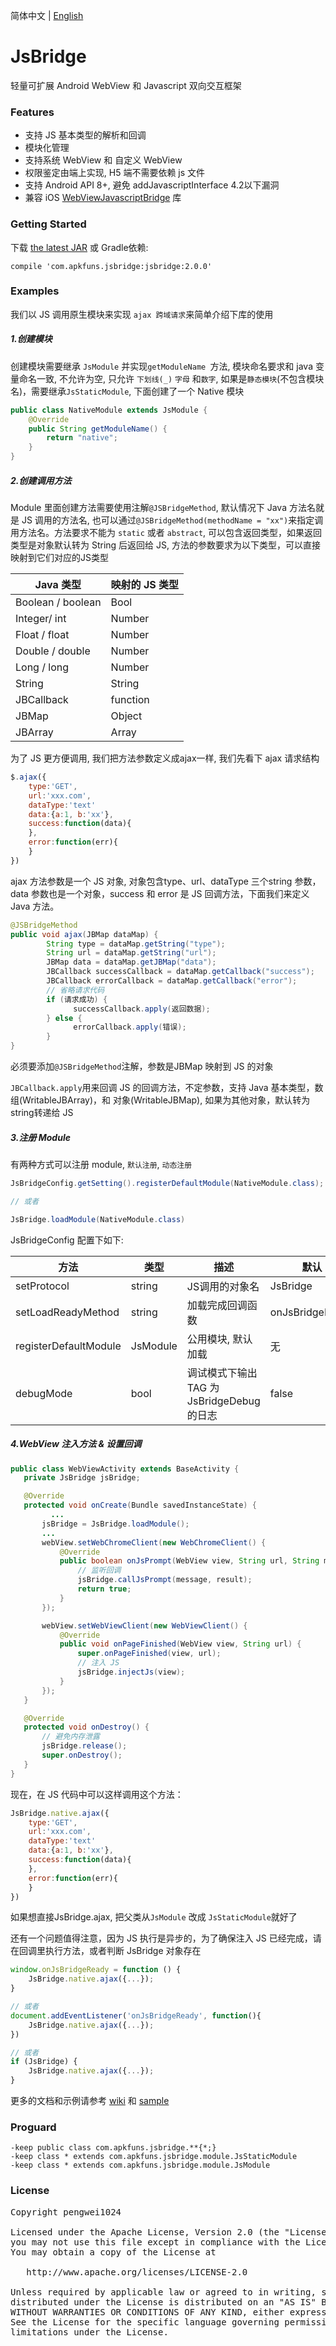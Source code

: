 简体中文 | [English](./README.md)

# JsBridge
轻量可扩展 Android WebView 和 Javascript 双向交互框架

### Features
- 支持 JS 基本类型的解析和回调
- 模块化管理
- 支持系统 WebView 和 自定义 WebView
- 权限鉴定由端上实现, H5 端不需要依赖 js 文件
- 支持 Android API 8+, 避免 addJavascriptInterface 4.2以下漏洞
- 兼容 iOS [WebViewJavascriptBridge](https://github.com/marcuswestin/WebViewJavascriptBridge) 库

### Getting Started
下载 [the latest JAR](./jars) 或 Gradle依赖:

```
compile 'com.apkfuns.jsbridge:jsbridge:2.0.0'
```

### Examples
我们以 JS 调用原生模块来实现 `ajax 跨域请求`来简单介绍下库的使用

##### 1.创建模块
创建模块需要继承 `JsModule` 并实现`getModuleName `方法, 模块命名要求和 java 变量命名一致, 不允许为空, 只允许 `下划线(_)` `字母` 和`数字`, 如果是`静态模块`(不包含模块名)，需要继承`JsStaticModule`, 下面创建了一个 Native 模块

 ```java
 public class NativeModule extends JsModule {
     @Override
     public String getModuleName() {
         return "native";
     }
 }
 ```
 
##### 2.创建调用方法
Module 里面创建方法需要使用注解`@JSBridgeMethod`, 默认情况下 Java 方法名就是 JS 调用的方法名, 也可以通过`@JSBridgeMethod(methodName = "xx")`来指定调用方法名。方法要求不能为 `static` 或者 `abstract`, 可以包含返回类型，如果返回类型是对象默认转为 String 后返回给 JS, 方法的参数要求为以下类型，可以直接映射到它们对应的JS类型

Java 类型 | 映射的 JS 类型
----|------
Boolean / boolean | Bool  
Integer/ int | Number
Float / float | Number
Double / double | Number
Long / long | Number
String | String
JBCallback | function
JBMap | Object
JBArray | Array

为了 JS 更方便调用, 我们把方法参数定义成ajax一样, 我们先看下 ajax 请求结构

```javascript
$.ajax({
	type:'GET',
	url:'xxx.com',
	dataType:'text'
	data:{a:1, b:'xx'},
	success:function(data){
	},
	error:function(err){
	}
})
```
ajax 方法参数是一个 JS 对象, 对象包含type、url、dataType 三个string 参数，data 参数也是一个对象，success 和 error 是 JS 回调方法，下面我们来定义 Java 方法。

```java
@JSBridgeMethod
public void ajax(JBMap dataMap) {
        String type = dataMap.getString("type");
        String url = dataMap.getString("url");
        JBMap data = dataMap.getJBMap("data");
        JBCallback successCallback = dataMap.getCallback("success");
        JBCallback errorCallback = dataMap.getCallback("error");
        // 省略请求代码
        if (请求成功) {
        	  successCallback.apply(返回数据);
        } else {
        	  errorCallback.apply(错误);
        }
}
```
 必须要添加`@JSBridgeMethod`注解，参数是JBMap 映射到 JS 的对象
 
 `JBCallback.apply`用来回调 JS 的回调方法，不定参数，支持 Java 基本类型，数组(WritableJBArray)，和 对象(WritableJBMap), 如果为其他对象，默认转为 string转递给 JS
 
     
##### 3.注册 Module
有两种方式可以注册 module, `默认注册`, `动态注册`

 ```java
JsBridgeConfig.getSetting().registerDefaultModule(NativeModule.class);

// 或者

JsBridge.loadModule(NativeModule.class)
 ```  
 JsBridgeConfig 配置下如下:
 
方法 | 类型 | 描述 | 默认
----|------ |------|------
setProtocol|string|JS调用的对象名| JsBridge
setLoadReadyMethod|string|加载完成回调函数| onJsBridgeReady
registerDefaultModule|JsModule|公用模块, 默认加载|无
debugMode| bool | 调试模式下输出TAG 为JsBridgeDebug 的日志| false 
 
##### 4.WebView 注入方法 & 设置回调
 ```java
 public class WebViewActivity extends BaseActivity {
    private JsBridge jsBridge;

    @Override
    protected void onCreate(Bundle savedInstanceState) {
		  ...
        jsBridge = JsBridge.loadModule();
        ...
        webView.setWebChromeClient(new WebChromeClient() {
            @Override
            public boolean onJsPrompt(WebView view, String url, String message, String defaultValue, JsPromptResult result) {
                // 监听回调
                jsBridge.callJsPrompt(message, result);
                return true;
            }
        });

        webView.setWebViewClient(new WebViewClient() {
            @Override
            public void onPageFinished(WebView view, String url) {
                super.onPageFinished(view, url);
                // 注入 JS
                jsBridge.injectJs(view);
            }
        });
    }

    @Override
    protected void onDestroy() {
        // 避免内存泄露
        jsBridge.release();
        super.onDestroy();
    }
}

 ```
 现在，在 JS 代码中可以这样调用这个方法：
 
```javascript
JsBridge.native.ajax({
	type:'GET',
	url:'xxx.com',
	dataType:'text'
	data:{a:1, b:'xx'},
	success:function(data){
	},
	error:function(err){
	}
})
```
如果想直接JsBridge.ajax, 把父类从`JsModule` 改成 `JsStaticModule`就好了

还有一个问题值得注意，因为 JS 执行是异步的，为了确保注入 JS 已经完成，请在回调里执行方法，或者判断 JsBridge 对象存在

```javascript
window.onJsBridgeReady = function () {
    JsBridge.native.ajax({...});
}

// 或者
document.addEventListener('onJsBridgeReady', function(){
    JsBridge.native.ajax({...});
})

// 或者
if (JsBridge) {
	JsBridge.native.ajax({...});
}

```

更多的文档和示例请参考 [wiki](https://github.com/pengwei1024/JsBridge/wiki) 和 [sample](./sample)

### Proguard
```
-keep public class com.apkfuns.jsbridge.**{*;}
-keep class * extends com.apkfuns.jsbridge.module.JsStaticModule
-keep class * extends com.apkfuns.jsbridge.module.JsModule
```


### License
<pre>
Copyright pengwei1024

Licensed under the Apache License, Version 2.0 (the "License");
you may not use this file except in compliance with the License.
You may obtain a copy of the License at

   http://www.apache.org/licenses/LICENSE-2.0

Unless required by applicable law or agreed to in writing, software
distributed under the License is distributed on an "AS IS" BASIS,
WITHOUT WARRANTIES OR CONDITIONS OF ANY KIND, either express or implied.
See the License for the specific language governing permissions and
limitations under the License.
</pre>